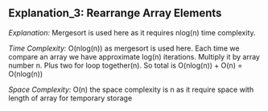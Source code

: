 ## Explanation_3: Rearrange Array Elements

_Explanation:_
Mergesort is used here as it requires nlog(n) time complexity. 

_Time Complexity:_
O(nlog(n)) as mergesort is used here. Each time we compare an array we have approximate log(n) iterations. Multiply it by array number n. Plus two for loop together(n). So total is O(nlog(n)) + O(n) = O(nlog(n))

_Space Complexity:_
O(n) the space complexity is n as it require space with length of array for temporary storage
